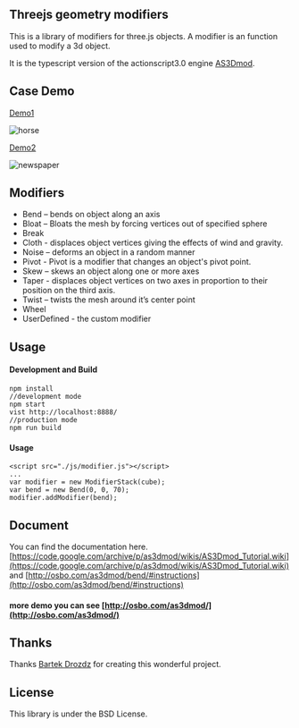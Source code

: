 ## Threejs geometry modifiers
This is a library of modifiers for three.js objects. A modifier is an function used to modify a 3d object.   

It is the typescript version of the actionscript3.0 engine [AS3Dmod](https://code.google.com/archive/p/as3dmod/).

## Case Demo
[Demo1](https://a-jie.github.io/threejs-geometry-modifiers/example/demo.html) 

![horse](https://a-jie.github.io/threejs-geometry-modifiers/example/images/pic1.png)

[Demo2](https://a-jie.github.io/threejs-geometry-modifiers/example/demo2.html) 

![newspaper](https://a-jie.github.io/threejs-geometry-modifiers/example/images/pic2.png)

## Modifiers

* Bend – bends on object along an axis
* Bloat – Bloats the mesh by forcing vertices out of specified sphere
* Break
* Cloth - displaces object vertices giving the effects of wind and gravity.
* Noise – deforms an object in a random manner
* Pivot - Pivot is a modifier that changes an object's pivot point.
* Skew – skews an object along one or more axes
* Taper - displaces object vertices on two axes in proportion to their position on the third axis.
* Twist – twists the mesh around it’s center point
* Wheel
* UserDefined - the custom modifier

## Usage

#### Development and Build

```
npm install
//development mode
npm start
vist http://localhost:8888/
//production mode
npm run build
```
#### Usage 
```
<script src="./js/modifier.js"></script>
...
var modifier = new ModifierStack(cube);
var bend = new Bend(0, 0, 70);
modifier.addModifier(bend);
```

## Document
You can find the documentation here.[https://code.google.com/archive/p/as3dmod/wikis/AS3Dmod_Tutorial.wiki](https://code.google.com/archive/p/as3dmod/wikis/AS3Dmod_Tutorial.wiki)
and [http://osbo.com/as3dmod/bend/#instructions](http://osbo.com/as3dmod/bend/#instructions)

#### more demo you can see [http://osbo.com/as3dmod/](http://osbo.com/as3dmod/)

## Thanks

Thanks [Bartek Drozdz](http://bartekdrozdz.com/) for creating this wonderful project.

## License
This library is under the BSD License.